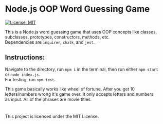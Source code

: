 # Node.js OOP Word Guessing Game

[![License: MIT](https://img.shields.io/badge/License-MIT-blue.svg)](https://opensource.org/licenses/MIT)


This is a Node.js word guessing game that uses OOP concepts like classes, subclasses, prototypes, constructors, methods, etc. <br/>
Dependencies are `inquirer`, `chalk`, and `jest`. <br/>
## Instructions:
Navigate to the directory, run `npm i` in the terminal, then run either `npm start` or `node index.js`.<br/>
For testing, run `npm test`.

This game basically works like wheel of fortune. After you get 10 letters/numbers wrong it's game over. It only accepts letters and numbers as input. All of the phrases are movie titles.
#
This project is licensed under the MIT License.

